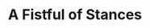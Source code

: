 ---
title:          A Fistful of Stances
genre:          pre-modern
chinesetitle:   鐵馬尋橋
previoustitle:  Iron Horse Seeking Bridge
episodes:       25
producer:       Lee Tim-Shing
broadcaststart: 2010-03-16
broadcastend:   2010-04-17
website:        'http://programme.tvb.com/drama/afistfulofstances'
starring:       Kevin Cheng, Kenneth Ma, Yuen Chau, Dominic Lam, <mark>Selena Lee</mark>, Natalie Tong, Shirley Yeung, Jacky Heung
synopsis:       AU YEUNG WAI-LAN <small>(Yuen Chau)</small>, owner of a martial arts training school, is reunited with her long-lost son KOO YU-CHEUNG <small>(Kevin Cheng)</small> after years of agonizing separation. On his return home, Cheung is shocked to find that his younger brother KOO YU-TONG <small>(Kenneth Ma)</small> has been critically ill and that his father was murdered long ago by WING TAK <small>(Dominic Lam)</small>, the existing director of a pharmaceutical company and a bitter old foe of the Koo’s. Cheung has never been into kung-fu but shows glimpses of his potential when he strikes back at the impudent, arrogant WING MAN-KWAN <small>(Jacky Heung)</small>, also the son of Tak. Pinning all her hopes on Cheung, Lan not only teaches him a special set of kung-fu skills created by the family, but also registers for him for the Guangdong Boxing Championship Tournament. Out of the blue, Cheung’s opponent in the final turns out to be Kwan.  starts losing his bearings after achieving growing success and recognition in the field of martial arts. Caught up in the love triangle between Lan’s apprentice YING NGAN MING <small>(Natalie Tong)</small>, his dream girl CHOW MUI MUI <small>(Nancy Wu)</small> and himself, Cheung is utterly confused and exhausted, which later causes his failure in the final tournament.

fullname:       Wing Tsz-Ching (Angel)
altname:        Dr. Wing
age:            23
identity:       Western-style physician at Facilitate Hospitals
appearance:     1-25
personality:    A kind-hearted, cordial and pleasant person. Although she is born in a wealthy family, but she’s not arrogant at all. She’s glad to help people, charitable in thought and deed, she’s exceptionally intelligent. Knows when to share, she is independent-minded, has her own ideas, has a very tough character, she’s a woman from the modern generation. Towards things that cannot go through the eyes she’ll fight the injustice, she will not yield and she often opposes her father Wing Tak. She’s faithful towards love, for love she is willing to be penalized.
background:     "Wing family’s eldest daughter; her father Tak has high hopes for Ching, he let her have good education, becoming a highborn lady. Although she lived in a wealthy family, never have to worry about food and clothing, but unlike other daughters from wealthy families she doesn’t have a spoiled and bossy character. Since her childhood she is kind-hearted, when she was young she saw in the pharmacy sick people suffering from pain, this made her cherish her wish to become a doctor in the future. She returned to Hong Kong after finishing her education and she really became a doctor in a public hospital, she hopes that all sick people will receive the best care."
happenings:     "By pure chance Ching came across a special western medicine for the threatment of Koo Yu Tong’s asthma, Tong was shocked. Since then, whenever Tong came in troubles and has to compete with others in fighting, he’ll look for Ching to take the miracle drug to help him out of his predicament. Because of this, Ching’s understanding for Tong deepened. Ching discovered that although Tong’s attitude is quite arrogant, but he treasures his family the most. Even more, he is not afraid of larger powers, he suppresses the strong and aids the weak. Ching’s attraction to him grows.<br><br>Yeung Wai Lan once has abdominal pain, Ching diagnosed it as chronic appendicitis, this required her to undergo a surgery, but Lan was afraid that after anesthesia she won’t wake up anymore and she refused the threatment. Lan’s condition became worse by the day. Ching didn’t feel annoyed when she personally tried to convince Lan many times, this made her leave a good impression on Lan. Because of Tong’s and others’ filial obedience for their mother and she was moved by the family’s warmth, Ching saved Lan’s life when Lan finally agreed to let Ching perform the surgery. When Ching injured her foot, Tong took good care of her by healing her with liniment, they developed deeper feelings for each other. Sadly, the grudge of the two families are deeply entangled. When Ching found out that Tak is the murderer of Tong’s grandfather and other people, she couldn’t believe it. When Tak learnt of Tong and Ching’s contact, he was furious, this deepened his hatred for Tong’s family even more. Tak constantly did things to harm Tong’s family, Ching felt very guilty, she was trapped between the hatred of the two families, this caused her to suffer greatly. Although Ching loved Tong truly, but their relationship was full of barriers. Finally, Ching forsakes the darkness for light, but whether the two can end up happily together remains unpredictable."
image:          1
---